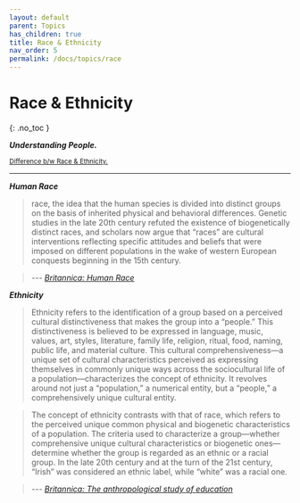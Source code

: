```yaml
---
layout: default
parent: Topics
has_children: true
title: Race & Ethnicity
nav_order: 5
permalink: /docs/topics/race
---
```


# Race & Ethnicity
{: .no_toc }

__*Understanding People.*__

<small> <a href="https://www.verywellmind.com/difference-between-race-and-ethnicity-5074205">Difference b/w Race & Ethnicity.</a> </small>

---

*__Human Race__*

> race, the idea that the human species is divided into distinct groups on the basis of inherited physical and behavioral differences. Genetic studies in the late 20th century refuted the existence of biogenetically distinct races, and scholars now argue that “races” are cultural interventions reflecting specific attitudes and beliefs that were imposed on different populations in the wake of western European conquests beginning in the 15th century.

> *--- [Britannica: Human Race](https://www.britannica.com/topic/race-human)*

*__Ethnicity__*

> Ethnicity refers to the identification of a group based on a perceived cultural distinctiveness that makes the group into a “people.” This distinctiveness is believed to be expressed in language, music, values, art, styles, literature, family life, religion, ritual, food, naming, public life, and material culture. This cultural comprehensiveness—a unique set of cultural characteristics perceived as expressing themselves in commonly unique ways across the sociocultural life of a population—characterizes the concept of ethnicity. It revolves around not just a “population,” a numerical entity, but a “people,” a comprehensively unique cultural entity.

> The concept of ethnicity contrasts with that of race, which refers to the perceived unique common physical and biogenetic characteristics of a population. The criteria used to characterize a group—whether comprehensive unique cultural characteristics or biogenetic ones—determine whether the group is regarded as an ethnic or a racial group. In the late 20th century and at the turn of the 21st century, “Irish” was considered an ethnic label, while “white” was a racial one.

> *--- [Britannica: The anthropological study of education](https://www.britannica.com/science/anthropology/The-anthropological-study-of-education#ref839804)*
